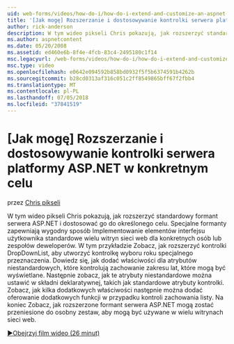 ```yaml
---
uid: web-forms/videos/how-do-i/how-do-i-extend-and-customize-an-aspnet-server-control-for-a-specific-purpose
title: '[Jak mogę] Rozszerzanie i dostosowywanie kontrolki serwera platformy ASP.NET w określonym celu | Dokumentacja firmy Microsoft'
author: rick-anderson
description: W tym wideo pikseli Chris pokazują, jak rozszerzyć standardowy formant serwera ASP.NET i dostosować go do określonego celu. Specjalne elementy sterujące udostępniają c...
ms.author: aspnetcontent
ms.date: 05/20/2008
ms.assetid: ed460e6b-8f4e-4fcb-83c4-2495180c1f14
msc.legacyurl: /web-forms/videos/how-do-i/how-do-i-extend-and-customize-an-aspnet-server-control-for-a-specific-purpose
msc.type: video
ms.openlocfilehash: e0642e094592b858bd0932f5f5b6374591b4262b
ms.sourcegitcommit: b28cd0313af316c051c2ff8549865bff67f2fbb4
ms.translationtype: MT
ms.contentlocale: pl-PL
ms.lasthandoff: 07/05/2018
ms.locfileid: "37841519"
---
```

<a name="how-do-i-extend-and-customize-an-aspnet-server-control-for-a-specific-purpose"></a>[Jak mogę] Rozszerzanie i dostosowywanie kontrolki serwera platformy ASP.NET w konkretnym celu
====================
przez [Chris pikseli](https://twitter.com/chrispels)

W tym wideo pikseli Chris pokazują, jak rozszerzyć standardowy formant serwera ASP.NET i dostosować go do określonego celu. Specjalne formanty zapewniają wygodny sposób Implementowanie elementów interfejsu użytkownika standardowe wielu witryn sieci web dla konkretnych osób lub zespołów deweloperów. W tym przykładzie Zobacz, jak rozszerzyć kontrolki DropDownList, aby utworzyć kontrolkę wyboru roku specjalnego przeznaczenia. Dowiedz się, jak dodać właściwości dla atrybutów niestandardowych, które kontrolują zachowanie zakresu lat, które mogą być wyświetlane. Następnie zobacz, jak te atrybuty niestandardowe można ustawić w składni deklaratywnej, takich jak standardowe atrybuty kontrolki. Zobacz, jak kilka dodatkowych właściwości następnie można dodać oferowanie dodatkowych funkcji w przypadku kontroli zachowania listy. Na koniec Zobacz, jak rozszerzone formant serwera ASP.NET mogą zostać przeniesione do osobny zestaw, aby mogą być używane w wielu witrynach sieci web.

[&#9654;Obejrzyj film wideo (26 minut)](https://channel9.msdn.com/Blogs/ASP-NET-Site-Videos/how-do-i-extend-and-customize-an-aspnet-server-control-for-a-specific-purpose)
